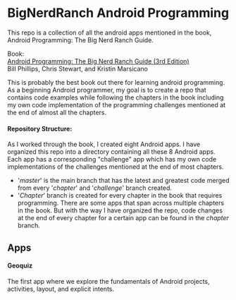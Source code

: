 # BigNerdRanch Android Programming

This repo is a collection of all the android apps mentioned in the book, Android Programming: The Big Nerd Ranch Guide.

Book:  
[Android Programming: The Big Nerd Ranch Guide (3rd Edition)](https://www.bignerdranch.com/books/android-programming/)  
Bill Phillips, Chris Stewart, and Kristin Marsicano

This is probably the best book out there for learning android programming. As a beginning Android programmer, my goal is to create a repo that contains code examples while following the chapters in the book including my own code implementation of the programming challenges mentioned at the end of almost all the chapters. 

#### Repository Structure:
As I worked through the book, I created eight Android apps. I have organized this repo into a directory containing all these 8 Android apps. Each app has a corresponding "challenge" app which has my own code implementations of the challenges mentioned at the end of most chapters. 

* '*master*' is the main branch that has the latest and greatest code merged from every '*chapter*' and '*challenge*' branch created.
* '*Chapter*' branch is created for every chapter in the book that requires programming. There are some apps that span across multiple chapters in the book. But with the way I have organized the repo, code changes at the end of every chapter for a certain app can be found in the *chapter* branch.

## Apps

#### Geoquiz
The first app where we explore the fundamentals of Android projects, activities, layout, and explicit intents.

 

